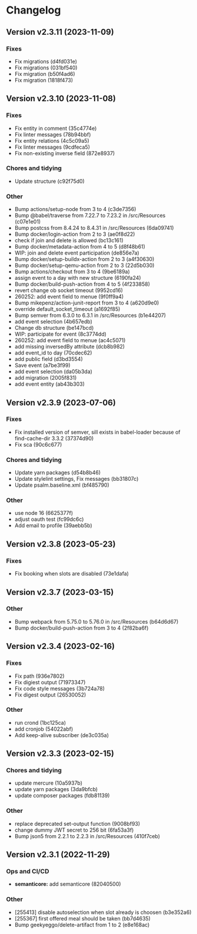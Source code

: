 # Changelog

## Version v2.3.11 (2023-11-09)

### Fixes

- Fix migrations (d4fd031e)
- Fix migrations (031bf540)
- Fix migration (b50f4ad6)
- Fix migration (1818f473)

## Version v2.3.10 (2023-11-08)

### Fixes

- Fix entity in comment (35c4774e)
- Fix linter messages (78b94bbf)
- Fix entity relations (4c5c09a5)
- Fix linter messages (9cdfeca5)
- Fix non-existing inverse field (872e8937)

### Chores and tidying

- Update structure (c92f75d0)

### Other

- Bump actions/setup-node from 3 to 4 (c3de7356)
- Bump @babel/traverse from 7.22.7 to 7.23.2 in /src/Resources (c07e1e01)
- Bump postcss from 8.4.24 to 8.4.31 in /src/Resources (6da09741)
- Bump docker/login-action from 2 to 3 (ae0f8d22)
- check if join and delete is allowed (bc13c161)
- Bump docker/metadata-action from 4 to 5 (d8f48b61)
- WIP: join and delete event participation (de856e7a)
- Bump docker/setup-buildx-action from 2 to 3 (a4f30630)
- Bump docker/setup-qemu-action from 2 to 3 (22d5b030)
- Bump actions/checkout from 3 to 4 (9be6189a)
- assign event to a day with new structure (6190fa24)
- Bump docker/build-push-action from 4 to 5 (4f233858)
- revert change ob socket timeout (9952cd16)
- 260252: add event field to menue (9f0ff9a4)
- Bump mikepenz/action-junit-report from 3 to 4 (a620d9e0)
- override default_socket_timeout (a1692f85)
- Bump semver from 6.3.0 to 6.3.1 in /src/Resources (b1e44207)
- add event selection (4b657edb)
- Change db structure (be147bcd)
- WIP: participate for event (8c3774dd)
- 260252: add event field to menue (ac4c5071)
- add missing inversedBy attribute (dcb8b982)
- add event_id to day (70cdec62)
- add public field (d3bd3554)
- Save event (a7be3f99)
- add event selection (da05b3da)
- add migration (2005f831)
- add event entity (ab43b303)

## Version v2.3.9 (2023-07-06)

### Fixes

- Fix installed version of semver, sill exists in babel-loader because of find-cache-dir 3.3.2 (37374d90)
- Fix sca (90c6c677)

### Chores and tidying

- Update yarn packages (d54b8b46)
- Update stylelint settings, Fix messages (bb31807c)
- Update psalm.baseline.xml (bf485790)

### Other

- use node 16 (6625377f)
- adjust oauth test (fc99dc6c)
- Add email to profile (39aebb5b)

## Version v2.3.8 (2023-05-23)

### Fixes

- Fix booking when slots are disabled (73e1dafa)

## Version v2.3.7 (2023-03-15)

### Other

- Bump webpack from 5.75.0 to 5.76.0 in /src/Resources (b64d6d67)
- Bump docker/build-push-action from 3 to 4 (2f82ba6f)

## Version v2.3.4 (2023-02-16)

### Fixes

- Fix path (936e7802)
- Fix digiest output (71973347)
- Fix code style messages (3b724a78)
- Fix digest output (26530052)

### Other

- run crond (1bc125ca)
- add cronjob (54022abf)
- Add keep-alive subscriber (de3c035a)

## Version v2.3.3 (2023-02-15)

### Chores and tidying

- update mercure (10a5937b)
- update yarn packages (3da9bfcb)
- update composer packages (fdb81139)

### Other

- replace deprecated set-output function (9008bf93)
- change dummy JWT secret to 256 bit (6fa53a3f)
- Bump json5 from 2.2.1 to 2.2.3 in /src/Resources (410f7ceb)

## Version v2.3.1 (2022-11-29)

### Ops and CI/CD

- **semanticore:** add semanticore (82040500)

### Other

- [255413] disable autoselection when slot already is choosen (b3e352a6)
- [255367] first offered meal should be taken (bb7d4635)
- Bump geekyeggo/delete-artifact from 1 to 2 (e8e168ac)

